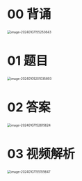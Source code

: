 # 00 背诵

<img src="https://cvp.oss-cn-shanghai.aliyuncs.com/picgo/202401071552787.png" alt="image-20240107155253643" style="zoom:50%;" />



# 01 题目

<img src="https://cvp.oss-cn-shanghai.aliyuncs.com/picgo/202401052010088.png" alt="image-20240105201035893" style="zoom:50%;" />



# 02 答案

<img src="https://cvp.oss-cn-shanghai.aliyuncs.com/picgo/202401071526758.png" alt="image-20240107152615624" style="zoom:50%;" />



# 03 视频解析

<img src="https://cvp.oss-cn-shanghai.aliyuncs.com/picgo/202401071551032.png" alt="image-20240107155155647" style="zoom:50%;" />





